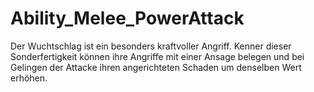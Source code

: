 # Ability_Melee_PowerAttack

Der Wuchtschlag ist ein besonders kraftvoller Angriff. Kenner dieser Sonderfertigkeit können ihre Angriffe mit einer Ansage belegen und bei Gelingen der Attacke ihren angerichteten Schaden um denselben Wert erhöhen.
